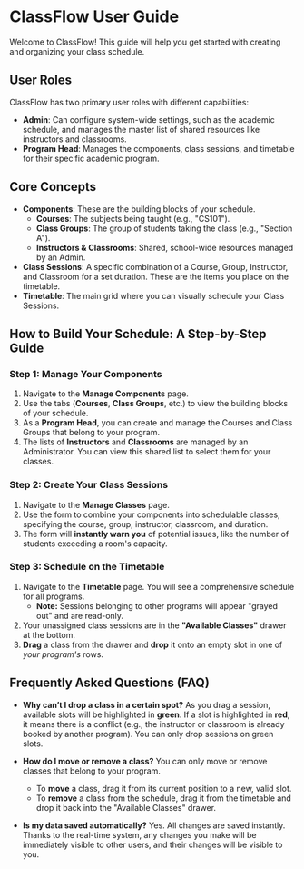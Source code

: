 # ClassFlow User Guide

Welcome to ClassFlow! This guide will help you get started with creating and organizing your class schedule.

## User Roles

ClassFlow has two primary user roles with different capabilities:

- **Admin**: Can configure system-wide settings, such as the academic schedule, and manages the master list of shared resources like instructors and classrooms.
- **Program Head**: Manages the components, class sessions, and timetable for their specific academic program.

## Core Concepts

- **Components**: These are the building blocks of your schedule.
  - **Courses**: The subjects being taught (e.g., "CS101").
  - **Class Groups**: The group of students taking the class (e.g., "Section A").
  - **Instructors & Classrooms**: Shared, school-wide resources managed by an Admin.
- **Class Sessions**: A specific combination of a Course, Group, Instructor, and Classroom for a set duration. These are the items you place on the timetable.
- **Timetable**: The main grid where you can visually schedule your Class Sessions.

## How to Build Your Schedule: A Step-by-Step Guide

### Step 1: Manage Your Components

1. Navigate to the **Manage Components** page.
2. Use the tabs (**Courses**, **Class Groups**, etc.) to view the building blocks of your schedule.
3. As a **Program Head**, you can create and manage the Courses and Class Groups that belong to your program.
4. The lists of **Instructors** and **Classrooms** are managed by an Administrator. You can view this shared list to select them for your classes.

### Step 2: Create Your Class Sessions

1. Navigate to the **Manage Classes** page.
2. Use the form to combine your components into schedulable classes, specifying the course, group, instructor, classroom, and duration.
3. The form will **instantly warn you** of potential issues, like the number of students exceeding a room's capacity.

### Step 3: Schedule on the Timetable

1. Navigate to the **Timetable** page. You will see a comprehensive schedule for all programs.
    - **Note:** Sessions belonging to other programs will appear "grayed out" and are read-only.
2. Your unassigned class sessions are in the **"Available Classes"** drawer at the bottom.
3. **Drag** a class from the drawer and **drop** it onto an empty slot in one of *your program's* rows.

## Frequently Asked Questions (FAQ)

- **Why can’t I drop a class in a certain spot?**
    As you drag a session, available slots will be highlighted in **green**. If a slot is highlighted in **red**, it means there is a conflict (e.g., the instructor or classroom is already booked by another program). You can only drop sessions on green slots.

- **How do I move or remove a class?**
    You can only move or remove classes that belong to your program.
  - To **move** a class, drag it from its current position to a new, valid slot.
  - To **remove** a class from the schedule, drag it from the timetable and drop it back into the "Available Classes" drawer.

- **Is my data saved automatically?**
    Yes. All changes are saved instantly. Thanks to the real-time system, any changes you make will be immediately visible to other users, and their changes will be visible to you.
